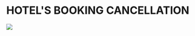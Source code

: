 # HOTEL'S BOOKING CANCELLATION
![](https://images.pexels.com/photos/338504/pexels-photo-338504.jpeg?cs=srgb&dl=pexels-thorsten-technoman-109353-338504.jpg&fm=jpg)
